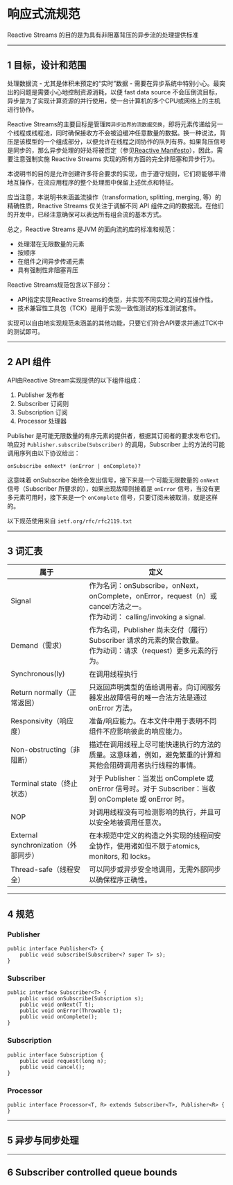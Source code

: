 # 响应式流规范

Reactive Streams 的目的是为具有非阻塞背压的异步流的处理提供标准

---
## 1 目标，设计和范围

处理数据流 - 尤其是体积未预定的“实时”数据 - 需要在异步系统中特别小心。最突出的问题是需要小心地控制资源消耗，以便 fast data source 不会压倒流目标，异步是为了实现计算资源的并行使用，使一台计算机的多个CPU或网络上的主机进行协作。

Reactive Streams的主要目标是管理`跨异步边界的流数据交换`，即将元素传递给另一个线程或线程池，同时确保接收方不会被迫缓冲任意数量的数据。换一种说法，背压是该模型的一个组成部分，以便允许在线程之间协作的队列有界。如果背压信号是同步的，那么异步处理的好处将被否定（参见[Reactive Manifesto](http://reactivemanifesto.org/)），因此，需要注意强制实施 Reactive Streams 实现的所有方面的完全非阻塞和异步行为。

本说明书的目的是允许创建许多符合要求的实现，由于遵守规则，它们将能够平滑地互操作，在流应用程序的整个处理图中保留上述优点和特征。

应当注意，本说明书未涵盖流操作（transformation, splitting, merging, 等）的精确性质，Reactive Streams 仅关注于调解不同 API 组件之间的数据流。在他们的开发中，已经注意确保可以表达所有组合流的基本方式。

总之，Reactive Streams 是JVM 的面向流的库的标准和规范：

- 处理潜在无限数量的元素
- 按顺序
- 在组件之间异步传递元素
- 具有强制性非阻塞背压


Reactive Streams规范包含以下部分：

- API指定实现Reactive Streams的类型，并实现不同实现之间的互操作性。
- 技术兼容性工具包（TCK）是用于实现一致性测试的标准测试套件。

实现可以自由地实现规范未涵盖的其他功能，只要它们符合API要求并通过TCK中的测试即可。

---
## 2 API 组件

API由Reactive Stream实现提供的以下组件组成：

1.  Publisher 发布者
2.  Subscriber 订阅则
3.  Subscription 订阅
4.  Processor 处理器

Publisher 是可能无限数量的有序元素的提供者，根据其订阅者的要求发布它们。响应对 `Publisher.subscribe(Subscriber)` 的调用，Subscriber 上的方法的可能调用序列由以下协议给出：

```
onSubscribe onNext* (onError | onComplete)?
```

这意味着 onSubscribe 始终会发出信号，接下来是一个可能无限数量的 `onNext` 信号（Subscriber 所要求的），如果出现故障则接着是 `onError` 信号，当没有更多元素可用时，接下来是一个 `onComplete` 信号，只要订阅未被取消，就是这样的。

以下规范使用来自 `ietf.org/rfc/rfc2119.txt`

---
## 3 词汇表

属于 | 定义
--- | ---
Signal | 作为名词：onSubscribe，onNext，onComplete，onError，request（n）或cancel方法之一。<br/>作为动词： calling/invoking a signal.
Demand（需求） | 作为名词，Publisher 尚未交付（履行）Subscriber 请求的元素的聚合数量。<br/>作为动词：请求（request）更多元素的行为。
Synchronous(ly) | 在调用线程执行
Return normally（正常返回） | 只返回声明类型的值给调用者。向订阅服务器发出故障信号的唯一合法方法是通过onError 方法。
Responsivity（响应度） | 准备/响应能力。在本文件中用于表明不同组件不应影响彼此的响应能力。
Non-obstructing（非阻断） | 描述在调用线程上尽可能快速执行的方法的质量。这意味着，例如，避免繁重的计算和其他会阻碍调用者执行线程的事情。
Terminal state（终止状态） | 对于 Publisher：当发出 onComplete 或 onError 信号时。对于 Subscriber：当收到 onComplete 或 onError 时。
NOP | 对调用线程没有可检测影响的执行，并且可以安全地被调用任意次。
External synchronization（外部同步） | 在本规范中定义的构造之外实现的线程间安全协作，使用诸如但不限于atomics, monitors, 和 locks。
Thread-safe（线程安全） | 可以同步或异步安全地调用，无需外部同步以确保程序正确性。

---
## 4 规范

### Publisher

```
public interface Publisher<T> {
    public void subscribe(Subscriber<? super T> s);
}
```

### Subscriber

```
public interface Subscriber<T> {
    public void onSubscribe(Subscription s);
    public void onNext(T t);
    public void onError(Throwable t);
    public void onComplete();
}
```

### Subscription

```
public interface Subscription {
    public void request(long n);
    public void cancel();
}
```

### Processor

```
public interface Processor<T, R> extends Subscriber<T>, Publisher<R> {
}
```

---
## 5 异步与同步处理



---
## 6 Subscriber controlled queue bounds